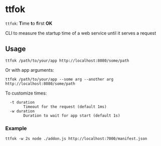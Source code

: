 # ttfok

`ttfok`: **T**ime **t**o **f**irst **OK**

CLI to measure the startup time of a web service until it serves a request

## Usage

`ttfok /path/to/your/app http://localhost:8080/some/path`

Or with app arguments:

`ttfok /path/to/your/app --some arg --another arg http://localhost:8080/some/path`

To customize times:

```text
  -t duration
        Timeout for the request (default 1ms)
  -w duration
        Duration to wait for app start (default 1s)
```

### Example

`ttfok -w 2s node ./addon.js http://localhost:7000/manifest.json`
